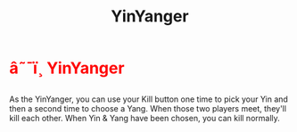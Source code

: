 ﻿---
lang: en-US
title: YinYanger
prev: Witch
next: Zombie
---
# <font color="red">â˜¯ï¸ <b>YinYanger</b></font> <Badge text="Killing" type="tip" vertical="middle"/>

As the YinYanger, you can use your Kill button one time to pick your Yin and then a second time to choose a Yang. When those two players meet, they'll kill each other. When Yin & Yang have been chosen, you can kill normally.
